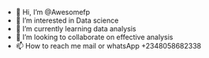 - 👋 Hi, I’m @Awesomefp
- 👀 I’m interested in Data science
- 🌱 I’m currently learning data analysis
- 💞️ I’m looking to collaborate on effective analysis
- 📫 How to reach me mail or whatsApp +2348058682338
<!---
Awesomefp/Awesomefp is a ✨ special ✨ repository because its `README.md` (this file) appears on your GitHub profile.
You can click the Preview link to take a look at your changes.
--->
